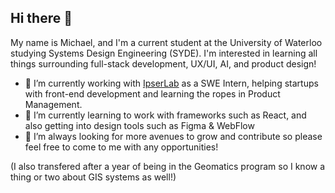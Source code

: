 ## Hi there 👋

My name is Michael, and I'm a current student at the University of Waterloo studying Systems Design Engineering (SYDE).
I'm interested in learning all things surrounding full-stack development, UX/UI, AI, and product design!
- 🔭 I’m currently working with [IpserLab](https://www.ipserlab.com/) as a SWE Intern, helping startups with front-end development and learning the ropes in Product Management.
- 🌱 I’m currently learning to work with frameworks such as React, and also getting into design tools such as Figma & WebFlow
- 👯 I’m always looking for more avenues to grow and contribute so please feel free to come to me with any opportunities!
  
(I also transfered after a year of being in the Geomatics program so I know a thing or two about GIS systems as well!)
